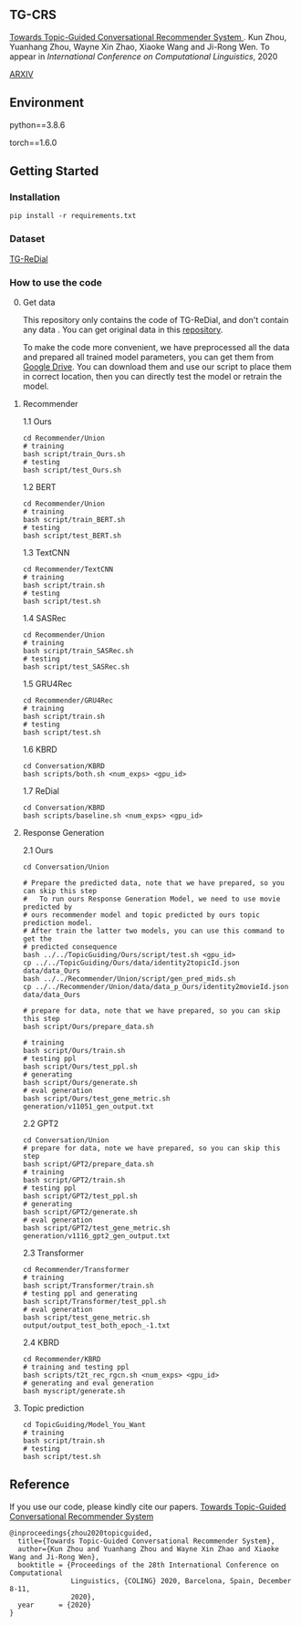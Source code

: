 ## TG-CRS

[Towards Topic-Guided Conversational Recommender System ](https://github.com/RUCAIBox/TG-ReDial).
Kun Zhou, Yuanhang Zhou, Wayne Xin Zhao, Xiaoke Wang and Ji-Rong Wen.
To appear in *International Conference on Computational Linguistics*, 2020

[ARXIV](https://arxiv.org/abs/2010.04125)



## Environment

python==3.8.6

torch==1.6.0



## Getting Started
### Installation

```
pip install -r requirements.txt
```



### Dataset

[TG-ReDial](https://github.com/RUCAIBox/TG-ReDial)



### How to use the code

0. Get data

   This repository only contains the code of TG-ReDial, and don't contain any data . You can get original data in this [repository](https://github.com/RUCAIBox/TG-ReDial). 

   To make the code more convenient, we have preprocessed all the data and prepared all trained model parameters, you can get them from [Google Drive](). You can download them and use our script to place them in correct location,  then you can directly test the model or retrain the model.  

1. Recommender

    1.1 Ours
    
    ```
    cd Recommender/Union
    # training
    bash script/train_Ours.sh
    # testing
    bash script/test_Ours.sh
    ```
    1.2 BERT
    
    ```
    cd Recommender/Union
    # training
    bash script/train_BERT.sh
    # testing
    bash script/test_BERT.sh
    ```
    1.3 TextCNN
    ```
    cd Recommender/TextCNN
    # training
    bash script/train.sh
    # testing
    bash script/test.sh
    ```
    1.4 SASRec
    ```
    cd Recommender/Union
    # training
    bash script/train_SASRec.sh
    # testing
    bash script/test_SASRec.sh
    ```
    1.5 GRU4Rec
    ```
    cd Recommender/GRU4Rec
    # training
    bash script/train.sh
    # testing
    bash script/test.sh
    ```
    1.6 KBRD
    ```
    cd Conversation/KBRD 
    bash scripts/both.sh <num_exps> <gpu_id>
    ```
    1.7 ReDial
    ```
    cd Conversation/KBRD 
    bash scripts/baseline.sh <num_exps> <gpu_id>
    ```
2. Response Generation

	2.1 Ours
   
    ```
    cd Conversation/Union
    
    # Prepare the predicted data, note that we have prepared, so you can skip this step
    #	To run ours Response Generation Model, we need to use movie predicted by 
    # ours recommender model and topic predicted by ours topic prediction model. 
    # After train the latter two models, you can use this command to get the 
    # predicted consequence
    bash ../../TopicGuiding/Ours/script/test.sh <gpu_id>
    cp ../../TopicGuiding/Ours/data/identity2topicId.json data/data_Ours
    bash ../../Recommender/Union/script/gen_pred_mids.sh
    cp ../../Recommender/Union/data/data_p_Ours/identity2movieId.json data/data_Ours
    
    # prepare for data, note that we have prepared, so you can skip this step
    bash script/Ours/prepare_data.sh
    
    # training
    bash script/Ours/train.sh
    # testing ppl
    bash script/Ours/test_ppl.sh
    # generating
    bash script/Ours/generate.sh
    # eval generation
    bash script/Ours/test_gene_metric.sh generation/v11051_gen_output.txt
    ```
    2.2 GPT2
    ```
    cd Conversation/Union
    # prepare for data, note we have prepared, so you can skip this step
    bash script/GPT2/prepare_data.sh
    # training
    bash script/GPT2/train.sh
    # testing ppl
    bash script/GPT2/test_ppl.sh
    # generating
    bash script/GPT2/generate.sh
    # eval generation
    bash script/GPT2/test_gene_metric.sh generation/v1116_gpt2_gen_output.txt
    ```
    2.3 Transformer
    ```
    cd Recommender/Transformer
    # training
    bash script/Transformer/train.sh
    # testing ppl and generating
    bash script/Transformer/test_ppl.sh
	# eval generation
	bash script/test_gene_metric.sh output/output_test_both_epoch_-1.txt
	 ```
	 2.4 KBRD
	 ```
    cd Recommender/KBRD
    # training and testing ppl
    bash scripts/t2t_rec_rgcn.sh <num_exps> <gpu_id>
    # generating and eval generation
    bash myscript/generate.sh 
	 ```
3. Topic prediction

   ```
   cd TopicGuiding/Model_You_Want
   # training
   bash script/train.sh
   # testing
   bash script/test.sh
   ```



## Reference

If you use our code, please kindly cite our papers. [Towards Topic-Guided Conversational Recommender System](https://arxiv.org/abs/2010.04125)

```
@inproceedings{zhou2020topicguided,
  title={Towards Topic-Guided Conversational Recommender System}, 
  author={Kun Zhou and Yuanhang Zhou and Wayne Xin Zhao and Xiaoke Wang and Ji-Rong Wen},
  booktitle = {Proceedings of the 28th International Conference on Computational
               Linguistics, {COLING} 2020, Barcelona, Spain, December 8-11,
               2020},
  year      = {2020}
}
```

